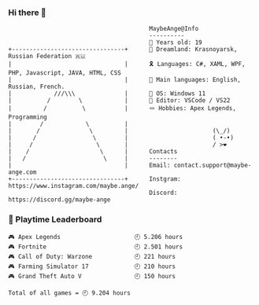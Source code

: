 ### Hi there 👋


                                            MaybeAnge@Info
                                            ----------
                                            🎪 Years old: 19
    +--------------------------------+      🎈 Dreamland: Krasnoyarsk, Russian Federation 🇷🇺
    |                                |      🎗️ Languages: C#, XAML, WPF, PHP, Javascript, JAVA, HTML, CSS
    |                                |      🙌 Main languages: English, Russian, French.
    |            ///\\\              |      🍗 OS: Windows 11
    |          /        \            |      🎉 Editor: VSCode / VS22
    |         /          \           |      🪢 Hobbies: Apex Legends, Programming
    |        /            \          |
    |       /              \         |                        (\_/)
    |      /                \        |                        ( •-•)
    |     /                  \       |                        / >❤️
    |    /                    \      |      Contacts
    |   /                      \     |      --------
    |                                |      Email: contact.support@maybe-ange.com
    +--------------------------------+      Instgram: https://www.instagram.com/maybe.ange/
                                            Discord: https://discord.gg/maybe-ange
 
### 🥇 Playtime Leaderboard  
                                            
    🎮 Apex Legends                     🕘 5.206 hours
    🎮 Fortnite                         🕘 2.501 hours
    🎮 Call of Duty: Warzone            🕘 221 hours
    🎮 Farming Simulator 17             🕘 210 hours
    🎮 Grand Theft Auto V               🕘 150 hours

    Total of all games = 🕘 9.204 hours
